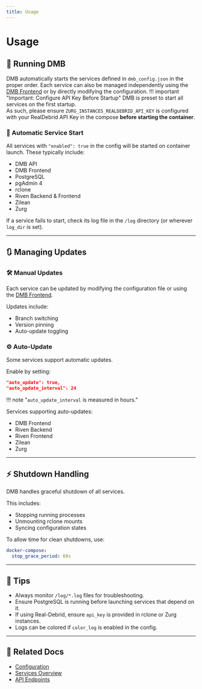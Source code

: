 ```yaml
---
title: Usage
---
```


# Usage

## 🚀 Running DMB
DMB automatically starts the services defined in `dmb_config.json` in the proper order. Each service can also be managed independently using the [DMB Frontend](../services/dmb-frontend.md/) or by directly modifying the configuration.
!!! important "Important: Configure API Key Before Startup"
    DMB is preset to start all services on the first startup.  
    As such, please ensure `ZURG_INSTANCES_REALDEBRID_API_KEY` is configured with your RealDebrid API Key in the compose **before starting the container**.


### 🔄 Automatic Service Start
All services with `"enabled": true` in the config will be started on container launch. These typically include:

- DMB API
- DMB Frontend
- PostgreSQL
- pgAdmin 4
- rclone
- Riven Backend & Frontend
- Zilean
- Zurg

If a service fails to start, check its log file in the `/log` directory (or wherever `log_dir` is set).

---

## 🔃 Managing Updates

### 🛠️ Manual Updates
Each service can be updated by modifying the configuration file or using the [DMB Frontend](../services/dmb-frontend.md). 

Updates include:

- Branch switching
- Version pinning
- Auto-update toggling

### ⚙️ Auto-Update
Some services support automatic updates. 

Enable by setting:
```json
"auto_update": true,
"auto_update_interval": 24
```
!!! note "`auto_update_interval` is measured in hours."

Services supporting auto-updates:

- DMB Frontend
- Riven Backend
- Riven Frontend
- Zilean
- Zurg

---

## ⚡ Shutdown Handling
DMB handles graceful shutdown of all services. 

This includes:

- Stopping running processes
- Unmounting rclone mounts
- Syncing configuration states

To allow time for clean shutdowns, use:
```yaml
docker-compose:
  stop_grace_period: 60s
```

---

## 📌 Tips
- Always monitor `/log/*.log` files for troubleshooting.
- Ensure PostgreSQL is running before launching services that depend on it.
- If using Real-Debrid, ensure `api_key` is provided in rclone or Zurg instances.
- Logs can be colored if `color_log` is enabled in the config.

---

## 📎 Related Docs
- [Configuration](configuration.md)
- [Services Overview](../services/index.md)
- [API Endpoints](../api/endpoints.md)
